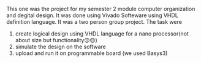 This one was the project for my semester 2 module computer organization and degital design. It was done using Vivado Softeware using VHDL definition language.
It was a two person group project.
The task were
1) create logical design using VHDL language for a nano processor(not about size but functionality🙃🙃)
2) simulate the design on the software
3) upload and run it on programmable board (we used Basys3)
